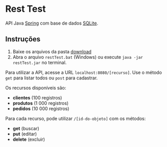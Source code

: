 # Rest Test
API Java [Spring](https://spring.io/) com base de dados [SQLite](http://sqlite.org/).

## Instruções

1. Baixe os arquivos da pasta [download](download)
2. Abra o arquivo `restTest.bat` (Windows) ou execute 
`java -jar restTest.jar` no terminal.


Para utilizar a API, acesse a URL `localhost:8080/[recurso]`.
Use o método `get` para listar todos ou `post` para cadastrar.

Os recursos disponíveis são:

- **clientes** (100 registros)
- **produtos** (1 000 registros)
- **pedidos** (10 000 registros)
  
Para cada recurso, pode utilizar `/[id-do-objeto]` com os métodos:

- **get** (buscar)
- **put** (editar)
- **delete** (excluir)